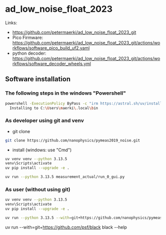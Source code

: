 # ad_low_noise_float_2023

Links:
* https://github.com/petermaerki/ad_low_noise_float_2023_git
* Pico Firmware: https://github.com/petermaerki/ad_low_noise_float_2023_git/actions/workflows/software_pico_build_uf2.yaml
* python decoder: https://github.com/petermaerki/ad_low_noise_float_2023_git/actions/workflows/software_decoder_wheels.yml


## Software installation

### The following steps in the windows "Powershell"

```bash
powershell -ExecutionPolicy ByPass -c "irm https://astral.sh/uv/install.ps1 | iex"
  Installing to C:\Users\maerki\.local\bin
```

### As developer using git and venv

* git clone

```bash
git clone https://github.com/nanophysics/pymeas2019_noise.git
```

* install (windows: use "Cmd")

```bash
uv venv venv --python 3.13.5
venv\Scripts\activate
uv pip install --upgrade -e .
```

```bash
uv run --python 3.13.5 measurement_actual/run_0_gui.py
```

### As user (without using git)

```bash
uv venv venv --python 3.13.5
venv\Scripts\activate
uv pip install --upgrade -e .
```

```bash
uv run --python 3.13.5 --with=git+https://github.com/nanophysics/pymeas2019_noise.git -- python -m measurement_actual.run_0_gui
```

uv run --with=git+https://github.com/psf/black black --help